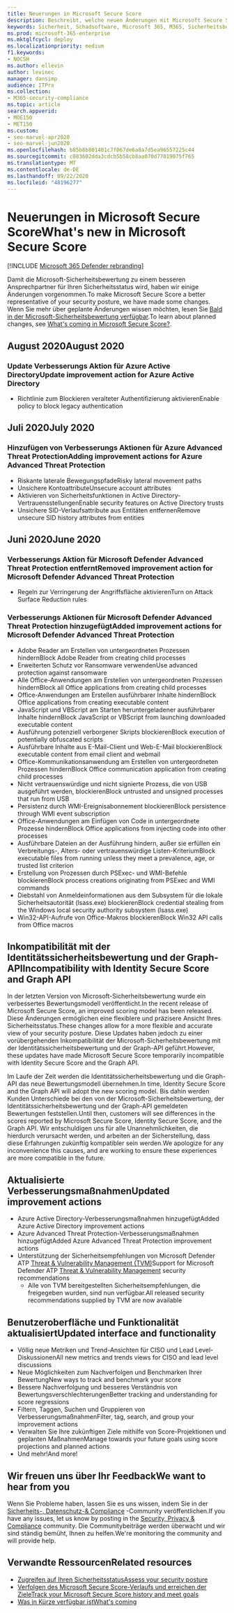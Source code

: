 ```yaml
---
title: Neuerungen in Microsoft Secure Score
description: Beschreibt, welche neuen Änderungen mit Microsoft Secure Score im Microsoft 365 Security Center geschehen sind.
keywords: Sicherheit, Schadsoftware, Microsoft 365, M365, Sicherheitsbewertung, Security Center, Verbesserungsmaßnahmen
ms.prod: microsoft-365-enterprise
ms.mktglfcycl: deploy
ms.localizationpriority: medium
f1.keywords:
- NOCSH
ms.author: ellevin
author: levinec
manager: dansimp
audience: ITPro
ms.collection:
- M365-security-compliance
ms.topic: article
search.appverid:
- MOE150
- MET150
ms.custom:
- seo-marvel-apr2020
- seo-marvel-jun2020
ms.openlocfilehash: b85b8b801401c7f067de6a8a7d5ea96557225c44
ms.sourcegitcommit: c083602dda3cdcb5b58cb8aa070d77019075f765
ms.translationtype: MT
ms.contentlocale: de-DE
ms.lasthandoff: 09/22/2020
ms.locfileid: "48196277"
---
```

# <a name="whats-new-in-microsoft-secure-score"></a><span data-ttu-id="ae765-104">Neuerungen in Microsoft Secure Score</span><span class="sxs-lookup"><span data-stu-id="ae765-104">What's new in Microsoft Secure Score</span></span>

[!INCLUDE [Microsoft 365 Defender rebranding](../includes/microsoft-defender.md)]


<span data-ttu-id="ae765-105">Damit die Microsoft-Sicherheitsbewertung zu einem besseren Ansprechpartner für Ihren Sicherheitsstatus wird, haben wir einige Änderungen vorgenommen.</span><span class="sxs-lookup"><span data-stu-id="ae765-105">To make Microsoft Secure Score a better representative of your security posture, we have made some changes.</span></span> <span data-ttu-id="ae765-106">Wenn Sie mehr über geplante Änderungen wissen möchten, lesen Sie [Bald in der Microsoft-Sicherheitsbewertung verfügbar](microsoft-secure-score-whats-coming.md).</span><span class="sxs-lookup"><span data-stu-id="ae765-106">To learn about planned changes, see [What's coming in Microsoft Secure Score?](microsoft-secure-score-whats-coming.md).</span></span>

## <a name="august-2020"></a><span data-ttu-id="ae765-107">August 2020</span><span class="sxs-lookup"><span data-stu-id="ae765-107">August 2020</span></span>

### <a name="update-improvement-action-for-azure-active-directory"></a><span data-ttu-id="ae765-108">Update Verbesserungs Aktion für Azure Active Directory</span><span class="sxs-lookup"><span data-stu-id="ae765-108">Update improvement action for Azure Active Directory</span></span>

- <span data-ttu-id="ae765-109">Richtlinie zum Blockieren veralteter Authentifizierung aktivieren</span><span class="sxs-lookup"><span data-stu-id="ae765-109">Enable policy to block legacy authentication</span></span>

## <a name="july-2020"></a><span data-ttu-id="ae765-110">Juli 2020</span><span class="sxs-lookup"><span data-stu-id="ae765-110">July 2020</span></span>

### <a name="adding-improvement-actions-for-azure-advanced-threat-protection"></a><span data-ttu-id="ae765-111">Hinzufügen von Verbesserungs Aktionen für Azure Advanced Threat Protection</span><span class="sxs-lookup"><span data-stu-id="ae765-111">Adding improvement actions for Azure Advanced Threat Protection</span></span>

- <span data-ttu-id="ae765-112">Riskante laterale Bewegungspfade</span><span class="sxs-lookup"><span data-stu-id="ae765-112">Risky lateral movement paths</span></span>
- <span data-ttu-id="ae765-113">Unsichere Kontoattribute</span><span class="sxs-lookup"><span data-stu-id="ae765-113">Unsecure account attributes</span></span>
- <span data-ttu-id="ae765-114">Aktivieren von Sicherheitsfunktionen in Active Directory-Vertrauensstellungen</span><span class="sxs-lookup"><span data-stu-id="ae765-114">Enable security features on Active Directory trusts</span></span>
- <span data-ttu-id="ae765-115">Unsichere SID-Verlaufsattribute aus Entitäten entfernen</span><span class="sxs-lookup"><span data-stu-id="ae765-115">Remove unsecure SID history attributes from entities</span></span>

## <a name="june-2020"></a><span data-ttu-id="ae765-116">Juni 2020</span><span class="sxs-lookup"><span data-stu-id="ae765-116">June 2020</span></span>

### <a name="removed-improvement-action-for-microsoft-defender-advanced-threat-protection"></a><span data-ttu-id="ae765-117">Verbesserungs Aktion für Microsoft Defender Advanced Threat Protection entfernt</span><span class="sxs-lookup"><span data-stu-id="ae765-117">Removed improvement action for Microsoft Defender Advanced Threat Protection</span></span>

* <span data-ttu-id="ae765-118">Regeln zur Verringerung der Angriffsfläche aktivieren</span><span class="sxs-lookup"><span data-stu-id="ae765-118">Turn on Attack Surface Reduction rules</span></span>

### <a name="added-improvement-actions-for-microsoft-defender-advanced-threat-protection"></a><span data-ttu-id="ae765-119">Verbesserungs Aktionen für Microsoft Defender Advanced Threat Protection hinzugefügt</span><span class="sxs-lookup"><span data-stu-id="ae765-119">Added improvement actions for Microsoft Defender Advanced Threat Protection</span></span>

* <span data-ttu-id="ae765-120">Adobe Reader am Erstellen von untergeordneten Prozessen hindern</span><span class="sxs-lookup"><span data-stu-id="ae765-120">Block Adobe Reader from creating child processes</span></span>
* <span data-ttu-id="ae765-121">Erweiterten Schutz vor Ransomware verwenden</span><span class="sxs-lookup"><span data-stu-id="ae765-121">Use advanced protection against ransomware</span></span>
* <span data-ttu-id="ae765-122">Alle Office-Anwendungen am Erstellen von untergeordneten Prozessen hindern</span><span class="sxs-lookup"><span data-stu-id="ae765-122">Block all Office applications from creating child processes</span></span>
* <span data-ttu-id="ae765-123">Office-Anwendungen am Erstellen ausführbarer Inhalte hindern</span><span class="sxs-lookup"><span data-stu-id="ae765-123">Block Office applications from creating executable content</span></span>
* <span data-ttu-id="ae765-124">JavaScript und VBScript am Starten heruntergeladener ausführbarer Inhalte hindern</span><span class="sxs-lookup"><span data-stu-id="ae765-124">Block JavaScript or VBScript from launching downloaded executable content</span></span>
* <span data-ttu-id="ae765-125">Ausführung potenziell verborgener Skripts blockieren</span><span class="sxs-lookup"><span data-stu-id="ae765-125">Block execution of potentially obfuscated scripts</span></span>
* <span data-ttu-id="ae765-126">Ausführbare Inhalte aus E-Mail-Client und Web-E-Mail blockieren</span><span class="sxs-lookup"><span data-stu-id="ae765-126">Block executable content from email client and webmail</span></span>
* <span data-ttu-id="ae765-127">Office-Kommunikationsanwendung am Erstellen von untergeordneten Prozessen hindern</span><span class="sxs-lookup"><span data-stu-id="ae765-127">Block Office communication application from creating child processes</span></span>
* <span data-ttu-id="ae765-128">Nicht vertrauenswürdige und nicht signierte Prozess, die von USB ausgeführt werden, blockieren</span><span class="sxs-lookup"><span data-stu-id="ae765-128">Block untrusted and unsigned processes that run from USB</span></span>
* <span data-ttu-id="ae765-129">Persistenz durch WMI-Ereignisabonnement blockieren</span><span class="sxs-lookup"><span data-stu-id="ae765-129">Block persistence through WMI event subscription</span></span>
* <span data-ttu-id="ae765-130">Office-Anwendungen am Einfügen von Code in untergeordnete Prozesse hindern</span><span class="sxs-lookup"><span data-stu-id="ae765-130">Block Office applications from injecting code into other processes</span></span>
* <span data-ttu-id="ae765-131">Ausführbare Dateien an der Ausführung hindern, außer sie erfüllen ein Verbreitungs-, Alters- oder vertrauenswürdige Listen-Kriterium</span><span class="sxs-lookup"><span data-stu-id="ae765-131">Block executable files from running unless they meet a prevalence, age, or trusted list criterion</span></span>
* <span data-ttu-id="ae765-132">Erstellung von Prozessen durch PSExec- und WMI-Befehle blockieren</span><span class="sxs-lookup"><span data-stu-id="ae765-132">Block process creations originating from PSExec and WMI commands</span></span>
* <span data-ttu-id="ae765-133">Diebstahl von Anmeldeinformationen aus dem Subsystem für die lokale Sicherheitsautorität (lsass.exe) blockieren</span><span class="sxs-lookup"><span data-stu-id="ae765-133">Block credential stealing from the Windows local security authority subsystem (lsass.exe)</span></span>
* <span data-ttu-id="ae765-134">Win32-API-Aufrufe von Office-Makros blockieren</span><span class="sxs-lookup"><span data-stu-id="ae765-134">Block Win32 API calls from Office macros</span></span>

## <a name="incompatibility-with-identity-secure-score-and-graph-api"></a><span data-ttu-id="ae765-135">Inkompatibilität mit der Identitätssicherheitsbewertung und der Graph-API</span><span class="sxs-lookup"><span data-stu-id="ae765-135">Incompatibility with Identity Secure Score and Graph API</span></span>

<span data-ttu-id="ae765-136">In der letzten Version von Microsoft-Sicherheitsbewertung wurde ein verbessertes Bewertungsmodell veröffentlicht.</span><span class="sxs-lookup"><span data-stu-id="ae765-136">In the recent release of Microsoft Secure Score, an improved scoring model has been released.</span></span> <span data-ttu-id="ae765-137">Diese Änderungen ermöglichen eine flexiblere und präzisere Ansicht Ihres Sicherheitsstatus.</span><span class="sxs-lookup"><span data-stu-id="ae765-137">These changes allow for a more flexible and accurate view of your security posture.</span></span> <span data-ttu-id="ae765-138">Diese Updates haben jedoch zu einer vorübergehenden Inkompatibilität der Microsoft-Sicherheitsbewertung mit der Identitätssicherheitsbewertung und der Graph-API geführt.</span><span class="sxs-lookup"><span data-stu-id="ae765-138">However, these updates have made Microsoft Secure Score temporarily incompatible with Identity Secure Score and the Graph API.</span></span>

<span data-ttu-id="ae765-139">Im Laufe der Zeit werden die Identitätssicherheitsbewertung und die Graph-API das neue Bewertungsmodell übernehmen.</span><span class="sxs-lookup"><span data-stu-id="ae765-139">In time, Identity Secure Score and the Graph API will adopt the new scoring model.</span></span> <span data-ttu-id="ae765-140">Bis dahin werden Kunden Unterschiede bei den von der Microsoft-Sicherheitsbewertung, der Identitätssicherheitsbewertung und der Graph-API gemeldeten Bewertungen feststellen.</span><span class="sxs-lookup"><span data-stu-id="ae765-140">Until then, customers will see differences in the scores reported by Microsoft Secure Score, Identity Secure Score, and the Graph API.</span></span> <span data-ttu-id="ae765-141">Wir entschuldigen uns für alle Unannehmlichkeiten, die hierdurch verursacht werden, und arbeiten an der Sicherstellung, dass diese Erfahrungen zukünftig kompatibler sein werden.</span><span class="sxs-lookup"><span data-stu-id="ae765-141">We apologize for any inconvenience this causes, and are working to ensure these experiences are more compatible in the future.</span></span>

## <a name="updated-improvement-actions"></a><span data-ttu-id="ae765-142">Aktualisierte Verbesserungsmaßnahmen</span><span class="sxs-lookup"><span data-stu-id="ae765-142">Updated improvement actions</span></span>

- <span data-ttu-id="ae765-143">Azure Active Directory-Verbesserungsmaßnahmen hinzugefügt</span><span class="sxs-lookup"><span data-stu-id="ae765-143">Added Azure Active Directory improvement actions</span></span>
- <span data-ttu-id="ae765-144">Azure Advanced Threat Protection-Verbesserungsmaßnahmen hinzugefügt</span><span class="sxs-lookup"><span data-stu-id="ae765-144">Added Azure Advanced Threat Protection improvement actions</span></span>
- <span data-ttu-id="ae765-145">Unterstützung der Sicherheitsempfehlungen von Microsoft Defender ATP [Threat & Vulnerability Management (TVM)](https://docs.microsoft.com/windows/security/threat-protection/microsoft-defender-atp/next-gen-threat-and-vuln-mgt)</span><span class="sxs-lookup"><span data-stu-id="ae765-145">Support for Microsoft Defender ATP [Threat & Vulnerability Management](https://docs.microsoft.com/windows/security/threat-protection/microsoft-defender-atp/next-gen-threat-and-vuln-mgt) security recommendations</span></span>
    - <span data-ttu-id="ae765-146">Alle von TVM bereitgestellten Sicherheitsempfehlungen, die freigegeben wurden, sind nun verfügbar.</span><span class="sxs-lookup"><span data-stu-id="ae765-146">All released security recommendations supplied by TVM are now available</span></span>

## <a name="updated-interface-and-functionality"></a><span data-ttu-id="ae765-147">Benutzeroberfläche und Funktionalität aktualisiert</span><span class="sxs-lookup"><span data-stu-id="ae765-147">Updated interface and functionality</span></span>

* <span data-ttu-id="ae765-148">Völlig neue Metriken und Trend-Ansichten für CISO und Lead Level-Diskussionen</span><span class="sxs-lookup"><span data-stu-id="ae765-148">All new metrics and trends views for CISO and lead level discussions</span></span>
* <span data-ttu-id="ae765-149">Neue Möglichkeiten zum Nachverfolgen und Benchmarken Ihrer Bewertung</span><span class="sxs-lookup"><span data-stu-id="ae765-149">New ways to track and benchmark your score</span></span>
* <span data-ttu-id="ae765-150">Bessere Nachverfolgung und besseres Verständnis von Bewertungsverschlechterungen</span><span class="sxs-lookup"><span data-stu-id="ae765-150">Better tracking and understanding for score regressions</span></span>
* <span data-ttu-id="ae765-151">Filtern, Taggen, Suchen und Gruppieren von Verbesserungsmaßnahmen</span><span class="sxs-lookup"><span data-stu-id="ae765-151">Filter, tag, search, and group your improvement actions</span></span>
* <span data-ttu-id="ae765-152">Verwalten Sie Ihre zukünftigen Ziele mithilfe von Score-Projektionen und geplanten Maßnahmen</span><span class="sxs-lookup"><span data-stu-id="ae765-152">Manage towards your future goals using score projections and planned actions</span></span>
* <span data-ttu-id="ae765-153">Und mehr!</span><span class="sxs-lookup"><span data-stu-id="ae765-153">And more!</span></span>

## <a name="we-want-to-hear-from-you"></a><span data-ttu-id="ae765-154">Wir freuen uns über Ihr Feedback</span><span class="sxs-lookup"><span data-stu-id="ae765-154">We want to hear from you</span></span>

<span data-ttu-id="ae765-155">Wenn Sie Probleme haben, lassen Sie es uns wissen, indem Sie in der [Sicherheits-, Datenschutz-& Compliance](https://techcommunity.microsoft.com/t5/Security-Privacy-Compliance/bd-p/security_privacy) -Community veröffentlichen.</span><span class="sxs-lookup"><span data-stu-id="ae765-155">If you have any issues, let us know by posting in the [Security, Privacy & Compliance](https://techcommunity.microsoft.com/t5/Security-Privacy-Compliance/bd-p/security_privacy) community.</span></span> <span data-ttu-id="ae765-156">Die Communitybeiträge werden überwacht und wir sind ständig bemüht, Ihnen zu helfen.</span><span class="sxs-lookup"><span data-stu-id="ae765-156">We're monitoring the community and will provide help.</span></span>

## <a name="related-resources"></a><span data-ttu-id="ae765-157">Verwandte Ressourcen</span><span class="sxs-lookup"><span data-stu-id="ae765-157">Related resources</span></span>

- [<span data-ttu-id="ae765-158">Zugreifen auf Ihren Sicherheitsstatus</span><span class="sxs-lookup"><span data-stu-id="ae765-158">Assess your security posture</span></span>](microsoft-secure-score-improvement-actions.md)
- [<span data-ttu-id="ae765-159">Verfolgen des Microsoft Secure Score-Verlaufs und erreichen der Ziele</span><span class="sxs-lookup"><span data-stu-id="ae765-159">Track your Microsoft Secure Score history and meet goals</span></span>](microsoft-secure-score-history-metrics-trends.md)
- [<span data-ttu-id="ae765-160">Was in Kürze verfügbar ist</span><span class="sxs-lookup"><span data-stu-id="ae765-160">What's coming</span></span>](microsoft-secure-score-whats-coming.md)
